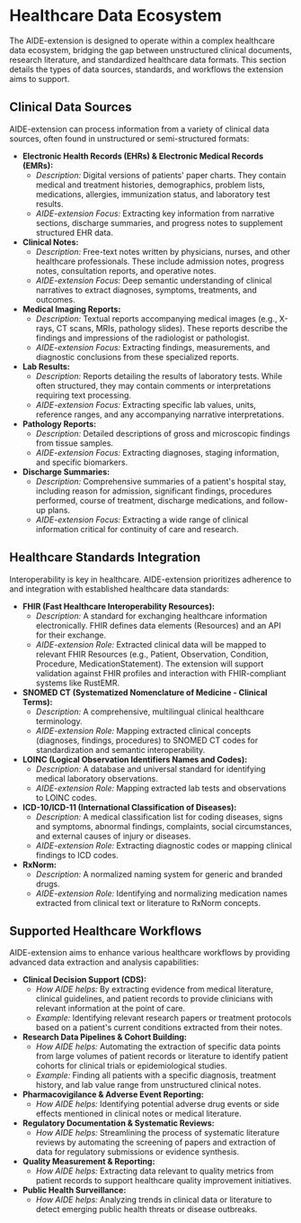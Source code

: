 # Healthcare Data Ecosystem

The AIDE-extension is designed to operate within a complex healthcare data ecosystem, bridging the gap between unstructured clinical documents, research literature, and standardized healthcare data formats. This section details the types of data sources, standards, and workflows the extension aims to support.

## Clinical Data Sources

AIDE-extension can process information from a variety of clinical data sources, often found in unstructured or semi-structured formats:

-   **Electronic Health Records (EHRs) & Electronic Medical Records (EMRs):** 
    -   *Description:* Digital versions of patients' paper charts. They contain medical and treatment histories, demographics, problem lists, medications, allergies, immunization status, and laboratory test results.
    -   *AIDE-extension Focus:* Extracting key information from narrative sections, discharge summaries, and progress notes to supplement structured EHR data.
-   **Clinical Notes:**
    -   *Description:* Free-text notes written by physicians, nurses, and other healthcare professionals. These include admission notes, progress notes, consultation reports, and operative notes.
    -   *AIDE-extension Focus:* Deep semantic understanding of clinical narratives to extract diagnoses, symptoms, treatments, and outcomes.
-   **Medical Imaging Reports:**
    -   *Description:* Textual reports accompanying medical images (e.g., X-rays, CT scans, MRIs, pathology slides). These reports describe the findings and impressions of the radiologist or pathologist.
    -   *AIDE-extension Focus:* Extracting findings, measurements, and diagnostic conclusions from these specialized reports.
-   **Lab Results:**
    -   *Description:* Reports detailing the results of laboratory tests. While often structured, they may contain comments or interpretations requiring text processing.
    -   *AIDE-extension Focus:* Extracting specific lab values, units, reference ranges, and any accompanying narrative interpretations.
-   **Pathology Reports:**
    -   *Description:* Detailed descriptions of gross and microscopic findings from tissue samples.
    -   *AIDE-extension Focus:* Extracting diagnoses, staging information, and specific biomarkers.
-   **Discharge Summaries:**
    -   *Description:* Comprehensive summaries of a patient's hospital stay, including reason for admission, significant findings, procedures performed, course of treatment, discharge medications, and follow-up plans.
    -   *AIDE-extension Focus:* Extracting a wide range of clinical information critical for continuity of care and research.

## Healthcare Standards Integration

Interoperability is key in healthcare. AIDE-extension prioritizes adherence to and integration with established healthcare data standards:

-   **FHIR (Fast Healthcare Interoperability Resources):**
    -   *Description:* A standard for exchanging healthcare information electronically. FHIR defines data elements (Resources) and an API for their exchange.
    -   *AIDE-extension Role:* Extracted clinical data will be mapped to relevant FHIR Resources (e.g., Patient, Observation, Condition, Procedure, MedicationStatement). The extension will support validation against FHIR profiles and interaction with FHIR-compliant systems like RustEMR.
-   **SNOMED CT (Systematized Nomenclature of Medicine - Clinical Terms):**
    -   *Description:* A comprehensive, multilingual clinical healthcare terminology.
    -   *AIDE-extension Role:* Mapping extracted clinical concepts (diagnoses, findings, procedures) to SNOMED CT codes for standardization and semantic interoperability.
-   **LOINC (Logical Observation Identifiers Names and Codes):**
    -   *Description:* A database and universal standard for identifying medical laboratory observations.
    -   *AIDE-extension Role:* Mapping extracted lab tests and observations to LOINC codes.
-   **ICD-10/ICD-11 (International Classification of Diseases):**
    -   *Description:* A medical classification list for coding diseases, signs and symptoms, abnormal findings, complaints, social circumstances, and external causes of injury or diseases.
    -   *AIDE-extension Role:* Extracting diagnostic codes or mapping clinical findings to ICD codes.
-   **RxNorm:**
    -   *Description:* A normalized naming system for generic and branded drugs.
    -   *AIDE-extension Role:* Identifying and normalizing medication names extracted from clinical text or literature to RxNorm concepts.

## Supported Healthcare Workflows

AIDE-extension aims to enhance various healthcare workflows by providing advanced data extraction and analysis capabilities:

-   **Clinical Decision Support (CDS):**
    -   *How AIDE helps:* By extracting evidence from medical literature, clinical guidelines, and patient records to provide clinicians with relevant information at the point of care.
    -   *Example:* Identifying relevant research papers or treatment protocols based on a patient's current conditions extracted from their notes.
-   **Research Data Pipelines & Cohort Building:**
    -   *How AIDE helps:* Automating the extraction of specific data points from large volumes of patient records or literature to identify patient cohorts for clinical trials or epidemiological studies.
    -   *Example:* Finding all patients with a specific diagnosis, treatment history, and lab value range from unstructured clinical notes.
-   **Pharmacovigilance & Adverse Event Reporting:**
    -   *How AIDE helps:* Identifying potential adverse drug events or side effects mentioned in clinical notes or medical literature.
-   **Regulatory Documentation & Systematic Reviews:**
    -   *How AIDE helps:* Streamlining the process of systematic literature reviews by automating the screening of papers and extraction of data for regulatory submissions or evidence synthesis.
-   **Quality Measurement & Reporting:**
    -   *How AIDE helps:* Extracting data relevant to quality metrics from patient records to support healthcare quality improvement initiatives.
-   **Public Health Surveillance:**
    -   *How AIDE helps:* Analyzing trends in clinical data or literature to detect emerging public health threats or disease outbreaks.

